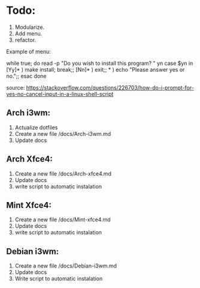 # Todo:

1. Modularize.
2. Add menu.
3. refactor.

Example of menu:

while true; do
    read -p "Do you wish to install this program? " yn
    case $yn in
        [Yy]* ) make install; break;;
        [Nn]* ) exit;;
        * ) echo "Please answer yes or no.";;
    esac
done

source: https://stackoverflow.com/questions/226703/how-do-i-prompt-for-yes-no-cancel-input-in-a-linux-shell-script

## Arch i3wm:
1. Actualize dotfiles  
2. Create a new file /docs/Arch-i3wm.md
3. Update docs
    
## Arch Xfce4:
1. Create a new file /docs/Arch-xfce4.md
2. Update docs
3. write script to automatic instalation

## Mint Xfce4: 
1. Create a new file /docs/Mint-xfce4.md
2. Update docs
3. write script to automatic instalation

## Debian i3wm: 
1. Create a new file /docs/Debian-i3wm.md
2. Update docs
3. Write script to automatic instalation